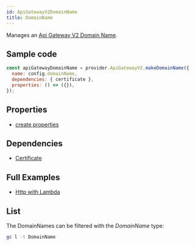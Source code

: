 ```yaml
---
id: ApiGatewayV2DomainName
title: DomainName
---
```


Manages an [Api Gateway V2 Domain Name](https://console.aws.amazon.com/apigateway/main/apis).

## Sample code

```js
const apiGatewayDomainName = provider.ApiGatewayV2.makeDomainName({
  name: config.domainName,
  dependencies: { certificate },
  properties: () => ({}),
});
```

## Properties

- [create properties](https://docs.aws.amazon.com/AWSJavaScriptSDK/latest/AWS/ApiGatewayV2.html#createDomainName-property)

## Dependencies

- [Certificate](../ACM/AcmCertificate)

## Full Examples

- [Http with Lambda](https://github.com/grucloud/grucloud/tree/main/examples/aws/api-gateway-v2/http-lambda)

## List

The DomainNames can be filtered with the _DomainName_ type:

```sh
gc l -t DomainName
```

```txt

```
